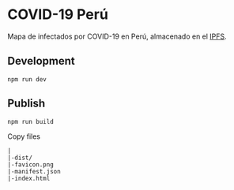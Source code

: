 # COVID-19 Perú

Mapa de infectados por COVID-19 en Perú, almacenado en el [IPFS](https://ipfs.io/).

## Development

```
npm run dev
```

## Publish

```
npm run build
```

Copy files

```
|
|-dist/
|-favicon.png
|-manifest.json
|-index.html
```